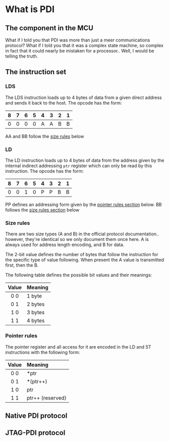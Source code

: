 # What is PDI

## The component in the MCU

What if I told you that PDI was more than just a meer communications protocol? What if I told you that it was a complex state machine, so complex in fact that it could nearly be mistaken for a processor.. Well, I would be telling the truth.

## The instruction set

### LDS

The LDS instruction loads up to 4 bytes of data from a given direct address and sends it back to the host.
The opcode has the form:

| 8 | 7 | 6 | 5 | 4 | 3 | 2 | 1 |
|---|---|---|---|---|---|---|---|
| 0 | 0 | 0 | 0 | A | A | B | B |

AA and BB follow the [size rules](#size-rules) below

### LD

The LD instruction loads up to 4 bytes of data from the address given by the internal indirect addressing `ptr` register which can only be read by this instruction.
The opcode has the form:

| 8 | 7 | 6 | 5 | 4 | 3 | 2 | 1 |
|---|---|---|---|---|---|---|---|
| 0 | 0 | 1 | 0 | P | P | B | B |

PP defines an addressing form given by the [pointer rules section](#pointer-rules) below.
BB follows the [size rules section](#size-rules) below

### Size rules

There are two size types (A and B) in the official protocol documentation.. however, they're identical so we only document them once here. A is always used for address length encoding, and B for data.

The 2-bit value defines the number of bytes that follow the instruction for the specific type of value following.
When present the A value is transmitted first, then the B.

The following table defines the possible bit values and their meanings:

| Value | Meaning |
| :---: |:--------|
|  0 0  | 1 byte  |
|  0 1  | 2 bytes |
|  1 0  | 3 bytes |
|  1 1  | 4 bytes |

### Pointer rules

The pointer register and all access for it are encoded in the LD and ST instructions with the following form:

| Value |      Meaning     |
| :---: |:-----------------|
|  0 0  | *ptr             |
|  0 1  | *(ptr++)         |
|  1 0  | ptr              |
|  1 1  | ptr++ (reserved) |

## Native PDI protocol

## JTAG-PDI protocol
